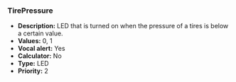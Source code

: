 ### TirePressure

- **Description:** LED that is turned on when the pressure of a tires is below
a certain value.
- **Values:** 0, 1
- **Vocal alert:** Yes
- **Calculator:** No
- **Type:** LED
- **Priority:** 2
